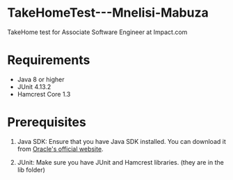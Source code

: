 # TakeHomeTest---Mnelisi-Mabuza
TakeHome test for Associate Software Engineer at Impact.com

# Requirements
- Java 8 or higher
- JUnit 4.13.2
- Hamcrest Core 1.3
# Prerequisites
1. Java SDK: Ensure that you have Java SDK installed. You can download it from [Oracle's official website](https://www.oracle.com/java/technologies/javase-downloads.html).

2. JUnit: Make sure you have JUnit and Hamcrest libraries. (they are in the lib folder)
